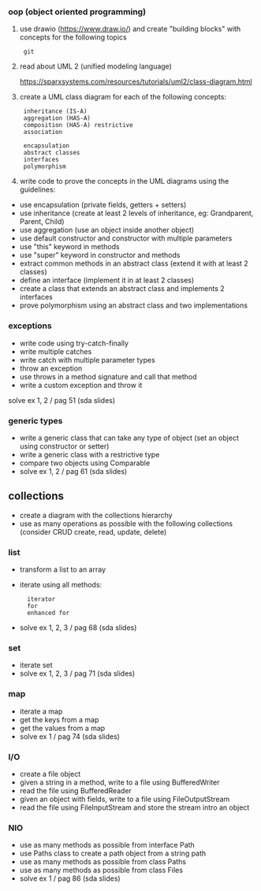 ### oop (object oriented programming)
1. use drawio (https://www.draw.io/) and create "building blocks" with concepts for the following topics

        git

2. read about UML 2 (unified modeling language) 
        
     https://sparxsystems.com/resources/tutorials/uml2/class-diagram.html

3. create a UML class diagram for each of the following concepts:

        inheritance (IS-A)
        aggregation (HAS-A) 
        composition (HAS-A) restrictive
        association
        
        encapsulation
        abstract classes
        interfaces
        polymorphism
        
4. write code to prove the concepts in the UML diagrams using the guidelines:

- use encapsulation (private fields, getters + setters)
- use inheritance (create at least 2 levels of inheritance, eg: Grandparent, Parent, Child)
- use aggregation (use an object inside another object)
- use default constructor and constructor with multiple parameters
- use "this" keyword in methods
- use "super" keyword in constructor and methods
- extract common methods in an abstract class (extend it with at least 2 classes)
- define an interface (implement it in at least 2 classes)
- create a class that extends an abstract class and implements 2 interfaces
- prove polymorphism using an abstract class and two implementations

### exceptions

- write code using try-catch-finally
- write multiple catches
- write catch with multiple parameter types
- throw an exception
- use throws in a method signature and call that method
- write a custom exception and throw it

solve ex 1, 2 / pag 51 (sda slides)

### generic types

- write a generic class that can take any type of object (set an object using constructor or setter)
- write a generic class with a restrictive type
- compare two objects using Comparable
- solve ex 1, 2 / pag 61 (sda slides)

## collections

- create a diagram with the collections hierarchy
- use as many operations as possible with the following collections 
(consider CRUD create, read, update, delete)

### list
- transform a list to an array
- iterate using all methods:
        
        iterator
        for
        enhanced for

- solve ex 1, 2, 3  / pag 68 (sda slides)
    
### set
- iterate set
- solve ex 1, 2, 3  / pag 71 (sda slides)

### map
- iterate a map
- get the keys from a map
- get the values from a map
- solve ex 1 / pag 74 (sda slides)

### I/O

- create a file object
- given a string in a method, write to a file using BufferedWriter
- read the file using BufferedReader
- given an object with fields, write to a file using FileOutputStream
- read the file using FileInputStream and store the stream intro an object

### NIO

- use as many methods as possible from interface Path
- use Paths class to create a path object from a string path
- use as many methods as possible from class Paths 
- use as many methods as possible from class Files
- solve ex 1 / pag 86 (sda slides)